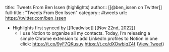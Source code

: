 title:: Tweets From Ben Issen (highlights)
author:: [[@ben_issen on Twitter]]
full-title:: "Tweets From Ben Issen"
category:: #tweets
url:: https://twitter.com/ben_issen

- Highlights first synced by [[Readwise]] [[Nov 22nd, 2022]]
	- I use Notion to organize all my contacts. Today, I’m releasing a simple Chrome extension to add LinkedIn profiles to Notion in one click: 
	  https://t.co/9yF7QKusuy https://t.co/dXOwbiqZ4f ([View Tweet](https://twitter.com/ben_issen/status/1594637521576681472))